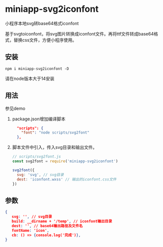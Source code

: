 # miniapp-svg2iconfont

小程序本地svg转base64格式iconfont

基于svgtoiconfont，将svg图片转换成iconfont文件。再将ttf文件转成base64格式，替换css文件，方便小程序使用。

## 安装

```
npm i miniapp-svg2iconfont -D
```
请在node版本大于14安装

## 用法

参见demo

1. package.json增加编译脚本
   ```json
     "scripts": {
       "font": "node scripts/svg2font"
     },
   ```
2. 脚本文件中引入，传入svg目录和输出文件。
   ```js
   // scripts/svg2font.js
   const svg2font = require('miniapp-svg2iconfont')

   svg2font({
     svg: 'svg', // svg目录
     dest: 'iconfont.wxss' // 输出的iconfont.css文件
   })
   ```

## 参数
````json
{
   svg: '', // svg目录
   build: __dirname + '/temp', // iconfont输出目录
   dest: '', // base64输出路径及文件名
   fontName: 'icon',
   cb: () => {console.log('完成')},
}
````
